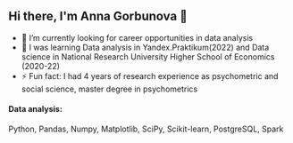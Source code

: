 ## Hi there, I'm Anna Gorbunova 👋

- 🔭 I’m currently looking for career opportunities in data analysis
- 🌱 I was learning Data analysis in Yandex.Praktikum(2022) and Data science in National Research University Higher School of Economics (2020-22)
- ⚡ Fun fact: I had 4 years of research experience as psychometric and social science, master degree in psychometrics

#### Data analysis:
Python, Pandas, Numpy, Matplotlib, SciPy, Scikit-learn, PostgreSQL, Spark


<!--
**AnnaAGor/AnnaAGor** is a ✨ _special_ ✨ repository because its `README.md` (this file) appears on your GitHub profile.

Here are some ideas to get you started:

- 🔭 I’m currently working on ...
- 🌱 I’m currently learning ...
- 👯 I’m looking to collaborate on ...
- 🤔 I’m looking for help with ...
- 💬 Ask me about ...
- 📫 How to reach me: ...
- 😄 Pronouns: ...
- ⚡ Fun fact: ...
-->
